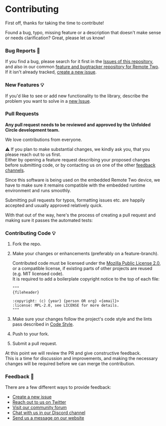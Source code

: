 # Contributing

First off, thanks for taking the time to contribute!

Found a bug, typo, missing feature or a description that doesn't make sense or needs clarification?
Great, please let us know!

### Bug Reports :bug:

If you find a bug, please search for it first in the [Issues of this repository](https://github.com/unfoldedcircle/integration-androidtv/issues),
and also in our common [feature and bugtracker repository for Remote Two](https://github.com/unfoldedcircle/feature-and-bug-tracker/issues).
If it isn't already tracked, [create a new issue](https://github.com/unfoldedcircle/integration-androidtv/issues/new).

### New Features :bulb:

If you'd like to see or add new functionality to the library, describe the problem you want to solve in a
[new Issue](https://github.com/unfoldedcircle/integration-androidtv/issues/new).

### Pull Requests

**Any pull request needs to be reviewed and approved by the Unfolded Circle development team.**

We love contributions from everyone.

⚠️ If you plan to make substantial changes, we kindly ask you, that you please reach out to us first.  
Either by opening a feature request describing your proposed changes before submitting code, or by contacting us on
one of the other [feedback channels](#feedback-speech_balloon).

Since this software is being used on the embedded Remote Two device, we have to make sure it remains
compatible with the embedded runtime environment and runs smoothly.

Submitting pull requests for typos, formatting issues etc. are happily accepted and usually approved relatively quick.  

With that out of the way, here's the process of creating a pull request and making sure it passes the automated tests:

### Contributing Code :bulb:

1. Fork the repo.

2. Make your changes or enhancements (preferably on a feature-branch).

   Contributed code must be licensed under the [Mozilla Public License 2.0](https://choosealicense.com/licenses/mpl-2.0/),
   or a compatible license, if existing parts of other projects are reused (e.g. MIT licensed code).  
   It is required to add a boilerplate copyright notice to the top of each file:

    ```
    """
    {fileheader}
   
    :copyright: (c) {year} {person OR org} <{email}>
    :license: MPL-2.0, see LICENSE for more details.
    """
    ```

3. Make sure your changes follow the project's code style and the lints pass described in [Code Style](docs/code_guidelines.md).

4. Push to your fork.

5. Submit a pull request.

At this point we will review the PR and give constructive feedback.  
This is a time for discussion and improvements, and making the necessary changes will be required before we can
merge the contribution.

### Feedback :speech_balloon:

There are a few different ways to provide feedback:

- [Create a new issue](https://github.com/unfoldedcircle/integration-androidtv/issues/new)
- [Reach out to us on Twitter](https://twitter.com/unfoldedcircle)
- [Visit our community forum](http://unfolded.community/)
- [Chat with us in our Discord channel](http://unfolded.chat/)
- [Send us a message on our website](https://unfoldedcircle.com/contact)
